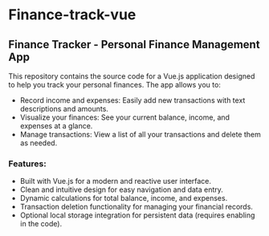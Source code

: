 # Finance-track-vue
## Finance Tracker - Personal Finance Management App

This repository contains the source code for a Vue.js application designed to help you track your personal finances.  The app allows you to:

- Record income and expenses: Easily add new transactions with text descriptions and amounts.
- Visualize your finances: See your current balance, income, and expenses at a glance.
- Manage transactions: View a list of all your transactions and delete them as needed.

### Features:
- Built with Vue.js for a modern and reactive user interface.
- Clean and intuitive design for easy navigation and data entry.
- Dynamic calculations for total balance, income, and expenses.
- Transaction deletion functionality for managing your financial records.
- Optional local storage integration for persistent data (requires enabling in the code).
